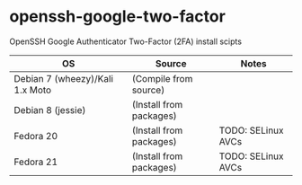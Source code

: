 # openssh-google-two-factor
OpenSSH Google Authenticator Two-Factor (2FA) install scipts

| OS            | Source      | Notes  |
| ------------- |-------------| -----|
|Debian 7 (wheezy)/Kali 1.x Moto  |(Compile from source)| |
|Debian 8 (jessie) |(Install from packages)| |
|Fedora 20 |(Install from packages)|TODO: SELinux AVCs|
|Fedora 21 |(Install from packages)|TODO: SELinux AVCs|
